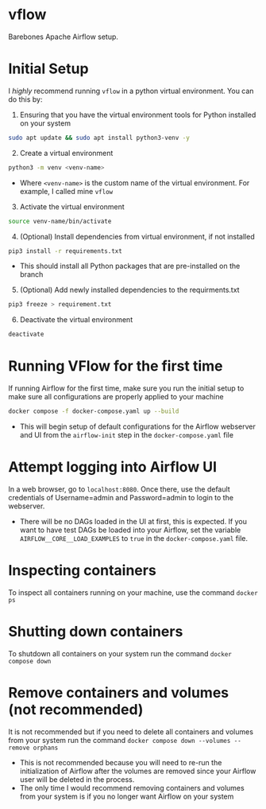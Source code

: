# vflow

Barebones Apache Airflow setup.

# Initial Setup

I *highly* recommend running `vflow` in a python virtual environment. You can do this by:

1. Ensuring that you have the virtual environment tools for Python installed on your system
```bash
sudo apt update && sudo apt install python3-venv -y
```
2. Create a virtual environment
```bash
python3 -m venv <venv-name>
```
- Where `<venv-name>` is the custom name of the virtual environment. For example, I called mine `vflow`
3. Activate the virtual environment
```bash
source venv-name/bin/activate
```
4. (Optional) Install dependencies from virtual environment, if not installed
```bash
pip3 install -r requirements.txt
```
- This should install all Python packages that are pre-installed on the branch
5. (Optional) Add newly installed dependencies to the requirments.txt
```bash
pip3 freeze > requirement.txt
```
6. Deactivate the virtual environment
```bash
deactivate
```

# Running VFlow for the first time

If running Airflow for the first time, make sure you run the initial setup to make sure all configurations are properly applied to your machine

```bash
docker compose -f docker-compose.yaml up --build
```
- This will begin setup of default configurations for the Airflow webserver and UI from the `airflow-init` step in the `docker-compose.yaml` file

# Attempt logging into Airflow UI

In a web browser, go to `localhost:8080`. Once there, use the default credentials of Username=admin and Password=admin to login to the webserver.

- There will be no DAGs loaded in the UI at first, this is expected. If you want to have test DAGs be loaded into your Airflow, set the variable `AIRFLOW__CORE__LOAD_EXAMPLES` to `true` in the `docker-compose.yaml` file.

# Inspecting containers

To inspect all containers running on your machine, use the command `docker ps`

# Shutting down containers

To shutdown all containers on your system run the command `docker compose down`

# Remove containers and volumes (not recommended)

It is not recommended but if you need to delete all containers and volumes from your system run the command `docker compose down --volumes --remove orphans`

- This is not recommended because you will need to re-run the initialization of Airflow after the volumes are removed since your Airflow user will be deleted in the process.
- The only time I would recommend removing containers and volumes from your system is if you no longer want Airflow on your system
